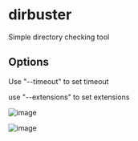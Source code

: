 # dirbuster
Simple directory checking tool

## Options

Use "--timeout" to set timeout

use "--extensions" to set extensions

![image](https://github.com/user-attachments/assets/77e09c77-d47b-471c-bf2b-1134f022b4db)

![image](https://github.com/user-attachments/assets/a3595a3b-f0b3-4b4e-9632-3f063bd3e2e6)

